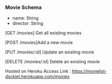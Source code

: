 ### Movie **Schema**

- name: String
- director: String

[GET /movies] Get all existing movies

[POST /movies]Add a new movie

[PUT /movies/:id] Update an existing movie

[DELETE /movies/:id] Delete an existing movie


Hosted on Heroku
Access Link : https://movielist-dsckiet.herokuapp.com/movies

